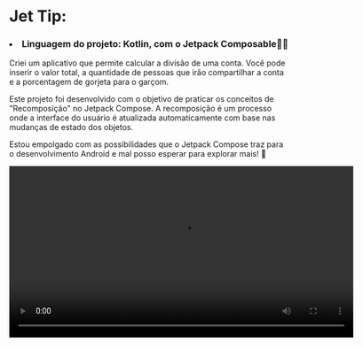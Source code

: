 # Jet Tip:
<p> 
  
### <li> Linguagem do projeto: Kotlin, com o Jetpack Composable🚀🚀 </li>


Criei um aplicativo que permite calcular a divisão de uma conta. Você pode inserir o valor total, a quantidade de pessoas que irão compartilhar a conta e a porcentagem de gorjeta para o garçom.

Este projeto foi desenvolvido com o objetivo de praticar os conceitos de "Recomposição" no Jetpack Compose. A recomposição é um processo onde a interface do usuário é atualizada automaticamente com base nas mudanças de estado dos objetos.

Estou empolgado com as possibilidades que o Jetpack Compose traz para o desenvolvimento Android e mal posso esperar para explorar mais! 🚀

<video
  controls
  src="https://github.com/user-attachments/assets/e30c7225-67a5-4fa3-9bb9-0d5e29a4fbe3"
  width="620">
</video>

